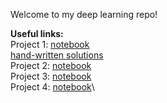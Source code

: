 Welcome to my deep learning repo!

**Useful links:**\
Project 1:
[notebook](https://github.com/aggelitoo/deep_learning/blob/master/project1/project1.ipynb)\
[hand-written solutions](https://github.com/aggelitoo/deep_learning/blob/master/project1/project1_task1.pdf) \
Project 2:
[notebook](https://github.com/aggelitoo/deep_learning/blob/master/project2/project2.ipynb)\
Project 3:
[notebook]()\
Project 4:
[notebook]()\